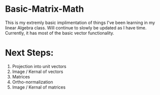# Basic-Matrix-Math

This is my extremly basic implimentation of things I've been learning in my linear Algebra class. Will continue to slowly be updated as I have time. Currently, it has most of the basic vector functionality.

# Next Steps:
1. Projection into unit vectors
2. Image / Kernal of vectors
3. Matrices
4. Ortho-normalization
5. Image / Kernal of matrices
